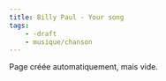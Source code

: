 ```yaml
---
title: Billy Paul - Your song
tags:
    - -draft
    - musique/chanson
---
```


Page créée automatiquement, mais vide.
